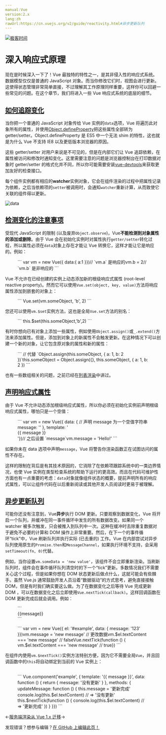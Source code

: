 ```yaml
---
manual:Vue
version:2.x
lang:zh
rawUrl:https://cn.vuejs.org/v2/guide/reactivity.html#异步更新队列
---
```


[![极客时间](%24789.gif "")](%24797 "")

# 深入响应式原理


现在是时候深入一下了！Vue 最独特的特性之一，是其非侵入性的响应式系统。数据模型仅仅是普通的 JavaScript 对象。而当你修改它们时，视图会进行更新。这使得状态管理非常简单直接，不过理解其工作原理同样重要，这样你可以回避一些常见的问题。在这个章节，我们将进入一些 Vue 响应式系统的底层的细节。


## [如何追踪变化](%25257 "如何追踪变化")<a name="如何追踪变化"></a>


当你把一个普通的 JavaScript 对象传给 Vue 实例的`data`选项，Vue 将遍历此对象所有的属性，并使用[Object.defineProperty](%25258 "")把这些属性全部转为 getter/setter。Object.defineProperty 是 ES5 中一个无法 shim 的特性，这也就是为什么 Vue 不支持 IE8 以及更低版本浏览器的原因。



这些 getter/setter 对用户来说是不可见的，但是在内部它们让 Vue 追踪依赖，在属性被访问和修改时通知变化。这里需要注意的问题是浏览器控制台在打印数据对象时 getter/setter 的格式化并不同，所以你可能需要安装[vue-devtools](%2403 "")来获取更加友好的检查接口。



每个组件实例都有相应的**watcher**实例对象，它会在组件渲染的过程中把属性记录为依赖，之后当依赖项的`setter`被调用时，会通知`watcher`重新计算，从而致使它关联的组件得以更新。



![data](%25256.png "")


## [检测变化的注意事项](%25259 "检测变化的注意事项")<a name="检测变化的注意事项"></a>


受现代 JavaScript 的限制 (以及废弃`Object.observe`)，Vue**不能检测到对象属性的添加或删除**。由于 Vue 会在初始化实例时对属性执行`getter/setter`转化过程，所以属性必须在`data`对象上存在才能让 Vue 转换它，这样才能让它是响应的。例如：

<figure>```
var vm = new Vue({  data:{  a:1  }})// `vm.a` 是响应的vm.b = 2// `vm.b` 是非响应的
``` 

</figure>

Vue 不允许在已经创建的实例上动态添加新的根级响应式属性 (root-level reactive property)。然而它可以使用`Vue.set(object, key, value)`方法将响应属性添加到嵌套的对象上：

<figure>```
Vue.set(vm.someObject, 'b', 2)
``` 

</figure>

您还可以使用`vm.$set`实例方法，这也是全局`Vue.set`方法的别名：

<figure>```
this.$set(this.someObject,'b',2)
``` 

</figure>

有时你想向已有对象上添加一些属性，例如使用`Object.assign()`或`_.extend()`方法来添加属性。但是，添加到对象上的新属性不会触发更新。在这种情况下可以创建一个新的对象，让它包含原对象的属性和新的属性：

<figure>```
// 代替 `Object.assign(this.someObject, { a: 1, b: 2 })`this.someObject = Object.assign({}, this.someObject, { a: 1, b: 2 })
``` 

</figure>

也有一些数组相关的问题，之前已经在[列表渲染](%25151 "")中讲过。


## [声明响应式属性](%25260 "声明响应式属性")<a name="声明响应式属性"></a>


由于 Vue 不允许动态添加根级响应式属性，所以你必须在初始化实例前声明根级响应式属性，哪怕只是一个空值：

<figure>```
var vm = new Vue({  data: {    // 声明 message 为一个空值字符串    message: ''  },  template: '<div>{{ message }}</div>'})// 之后设置 `message`vm.message = 'Hello!'
``` 

</figure>

如果你未在 data 选项中声明`message`，Vue 将警告你渲染函数正在试图访问的属性不存在。



这样的限制在背后是有其技术原因的，它消除了在依赖项跟踪系统中的一类边界情况，也使 Vue 实例在类型检查系统的帮助下运行的更高效。而且在代码可维护性方面也有一点重要的考虑：`data`对象就像组件状态的概要，提前声明所有的响应式属性，可以让组件代码在以后重新阅读或其他开发人员阅读时更易于被理解。


## [异步更新队列](%25057 "异步更新队列")<a name="异步更新队列"></a>


可能你还没有注意到，Vue**异步**执行 DOM 更新。只要观察到数据变化，Vue 将开启一个队列，并缓冲在同一事件循环中发生的所有数据改变。如果同一个 watcher 被多次触发，只会被推入到队列中一次。这种在缓冲时去除重复数据对于避免不必要的计算和 DOM 操作上非常重要。然后，在下一个的事件循环“tick”中，Vue 刷新队列并执行实际 (已去重的) 工作。Vue 在内部尝试对异步队列使用原生的`Promise.then`和`MessageChannel`，如果执行环境不支持，会采用`setTimeout(fn, 0)`代替。



例如，当你设置`vm.someData = 'new value'`，该组件不会立即重新渲染。当刷新队列时，组件会在事件循环队列清空时的下一个“tick”更新。多数情况我们不需要关心这个过程，但是如果你想在 DOM 状态更新后做点什么，这就可能会有些棘手。虽然 Vue.js 通常鼓励开发人员沿着“数据驱动”的方式思考，避免直接接触 DOM，但是有时我们确实要这么做。为了在数据变化之后等待 Vue 完成更新 DOM ，可以在数据变化之后立即使用`Vue.nextTick(callback)`。这样回调函数在 DOM 更新完成后就会调用。例如：

<figure>```
<div id="example">{{message}}</div>
``` 

</figure><figure>```
var vm = new Vue({  el: '#example',  data: {    message: '123'  }})vm.message = 'new message' // 更改数据vm.$el.textContent === 'new message' // falseVue.nextTick(function () {  vm.$el.textContent === 'new message' // true})
``` 

</figure>

在组件内使用`vm.$nextTick()`实例方法特别方便，因为它不需要全局`Vue`，并且回调函数中的`this`将自动绑定到当前的 Vue 实例上：<br></br>

<figure>```
Vue.component('example', {  template: '<span>{{ message }}</span>',  data: function () {    return {      message: '没有更新'    }  },  methods: {    updateMessage: function () {      this.message = '更新完成'      console.log(this.$el.textContent) // => '没有更新'      this.$nextTick(function () {        console.log(this.$el.textContent) // => '更新完成'      })    }  }})
``` 

</figure>



←[服务端渲染](%25261 "")[从 Vue 1.x 迁移](%25262 "")→

发现错误？想参与编辑？[在 GitHub 上编辑此页！](%25263 "")

